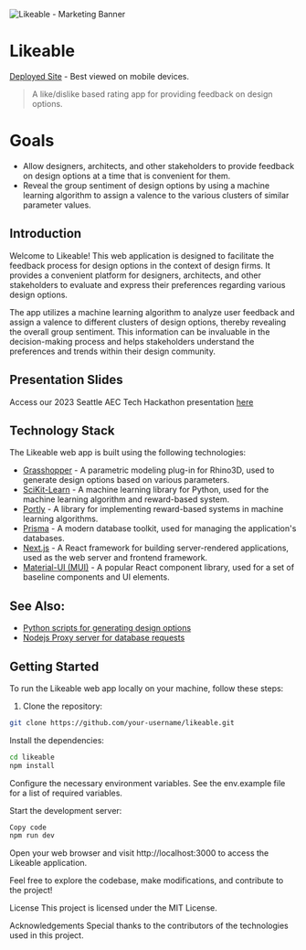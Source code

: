 ![Likeable - Marketing Banner](https://github.com/wheninseattle/likeable/assets/75264007/78ab3ef7-5c74-4a79-b54b-0de1a1a17b81)

# Likeable

[Deployed Site](https://likeable.vercel.app) - Best viewed on mobile devices.

> A like/dislike based rating app for providing feedback on design options.
# Goals

- Allow designers, architects, and other stakeholders to provide feedback on design options at a time that is convenient for them.
- Reveal the group sentiment of design options by using a machine learning algorithm to assign a valence to the various clusters of similar parameter values.

## Introduction

Welcome to Likeable! This web application is designed to facilitate the feedback process for design options in the context of design firms. It provides a convenient platform for designers, architects, and other stakeholders to evaluate and express their preferences regarding various design options.

The app utilizes a machine learning algorithm to analyze user feedback and assign a valence to different clusters of design options, thereby revealing the overall group sentiment. This information can be invaluable in the decision-making process and helps stakeholders understand the preferences and trends within their design community.

## Presentation Slides

Access our 2023 Seattle AEC Tech Hackathon presentation [here](https://www.figma.com/proto/9phU2F1dbPIJQNIefXEVVm/Likable?page-id=0%3A1&type=design&node-id=1-1060&viewport=3453%2C983%2C0.12&scaling=min-zoom&starting-point-node-id=1%3A1060&mode=design)

## Technology Stack

The Likeable web app is built using the following technologies:

- [Grasshopper](https://www.rhino3d.com/) - A parametric modeling plug-in for Rhino3D, used to generate design options based on various parameters.
- [SciKit-Learn](https://scikit-learn.org/) - A machine learning library for Python, used for the machine learning algorithm and reward-based system.
- [Portly](https://github.com/your-portly/portly) - A library for implementing reward-based systems in machine learning algorithms.
- [Prisma](https://www.prisma.io/) - A modern database toolkit, used for managing the application's databases.
- [Next.js](https://nextjs.org/) - A React framework for building server-rendered applications, used as the web server and frontend framework.
- [Material-UI (MUI)](https://mui.com/) - A popular React component library, used for a set of baseline components and UI elements.

## See Also:
- [Python scripts for generating design options](data_generation)
- [Nodejs Proxy server for database requests](https://github.com/fx-wood/mesh-server)

## Getting Started

To run the Likeable web app locally on your machine, follow these steps:

1. Clone the repository:

```bash
git clone https://github.com/your-username/likeable.git
```

Install the dependencies:

```bash
cd likeable
npm install
```

Configure the necessary environment variables. See the env.example file for a list of required variables.

Start the development server:

```bash
Copy code
npm run dev
```

Open your web browser and visit http://localhost:3000 to access the Likeable application.

Feel free to explore the codebase, make modifications, and contribute to the project!

License
This project is licensed under the MIT License.

Acknowledgements
Special thanks to the contributors of the technologies used in this project.
